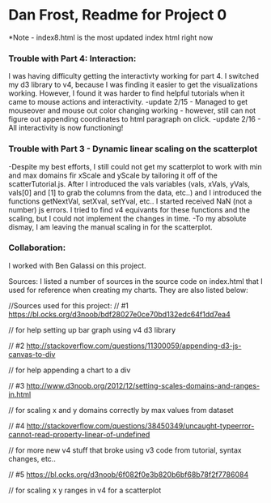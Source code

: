 <h1>Dan Frost, Readme for Project 0 </h1>

*Note - index8.html is the most updated index html right now

<h3>Trouble with Part 4: Interaction: </h3>

I was having difficulty getting the interactivty working for part 4. I switched my d3 library to v4, because I was finding it easier to get the visualizations working. However, I found it was harder to find helpful tutorials when it came to mouse actions and interactivity. 
-update 2/15 - Managed to get mouseover and mouse out color changing working - however, still can not figure out appending coordinates to html paragraph on click.
-update 2/16 - All interactivity is now functioning! 


<h3>Trouble with Part 3 - Dynamic linear scaling on the scatterplot </h3>
-Despite my best efforts, I still could not get my scatterplot to work with min and max domains fir xScale and yScale by tailoring it off of the scatterTutorial.js. After I introduced the vals variables (vals, xVals, yVals, vals[0] and [1] to grab the columns from the data, etc..) and I introduced the functions getNextVal, setXval, setYval, etc.. I started received NaN (not a number) js errors. I tried to find v4 equivants for these functions and the scaling, but I could not implement the changes in time.
-To my absolute dismay, I am leaving the manual scaling in for the scatterplot. 


<h3>Collaboration: </h3>
I worked with Ben Galassi on this project.  

Sources: 
I listed a number of sources in the source code on index.html that I used for reference when creating my charts. They are also listed below: 

//Sources used for this project:
// #1 https://bl.ocks.org/d3noob/bdf28027e0ce70bd132edc64f1dd7ea4

// for help setting up bar graph using v4 d3 library

// #2 http://stackoverflow.com/questions/11300059/appending-d3-js-canvas-to-div

// for help appending a chart to a div

// #3 http://www.d3noob.org/2012/12/setting-scales-domains-and-ranges-in.html

// for scaling x and y domains correctly by max values from dataset

// #4 http://stackoverflow.com/questions/38450349/uncaught-typeerror-cannot-read-property-linear-of-undefined

// for more new v4 stuff that broke using v3 code from tutorial, syntax changes, etc..

// #5 https://bl.ocks.org/d3noob/6f082f0e3b820b6bf68b78f2f7786084

// for scaling x y ranges in v4 for a scatterplot



  
